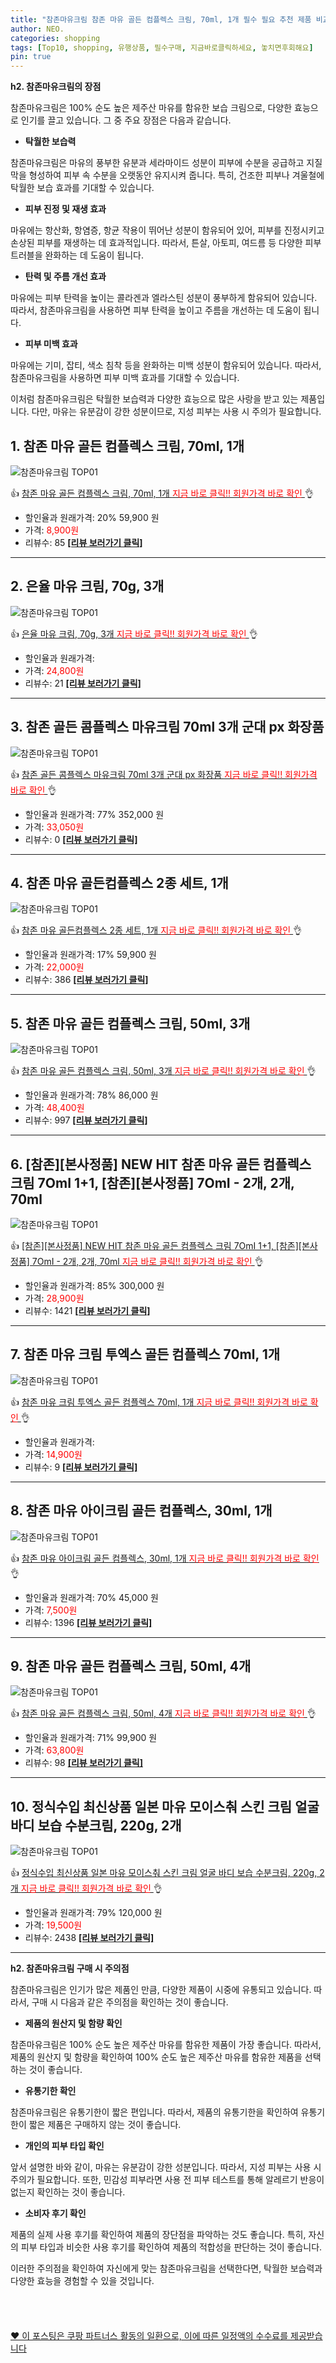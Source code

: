 ```yaml
---
title: "참존마유크림 참존 마유 골든 컴플렉스 크림, 70ml, 1개 필수 필요 추천 제품 비교 최저 가격 비교 장점 구매 후기 구매평"
author: NEO.
categories: shopping
tags: [Top10, shopping, 유행상품, 필수구매, 지금바로클릭하세요, 놓치면후회해요]
pin: true
---
```

**h2. 참존마유크림의 장점**

참존마유크림은 100% 순도 높은 제주산 마유를 함유한 보습 크림으로, 다양한 효능으로 인기를 끌고 있습니다. 그 중 주요 장점은 다음과 같습니다.

* **탁월한 보습력**

참존마유크림은 마유의 풍부한 유분과 세라마이드 성분이 피부에 수분을 공급하고 지질막을 형성하여 피부 속 수분을 오랫동안 유지시켜 줍니다. 특히, 건조한 피부나 겨울철에 탁월한 보습 효과를 기대할 수 있습니다.

* **피부 진정 및 재생 효과**

마유에는 항산화, 항염증, 항균 작용이 뛰어난 성분이 함유되어 있어, 피부를 진정시키고 손상된 피부를 재생하는 데 효과적입니다. 따라서, 튼살, 아토피, 여드름 등 다양한 피부 트러블을 완화하는 데 도움이 됩니다.

* **탄력 및 주름 개선 효과**

마유에는 피부 탄력을 높이는 콜라겐과 엘라스틴 성분이 풍부하게 함유되어 있습니다. 따라서, 참존마유크림을 사용하면 피부 탄력을 높이고 주름을 개선하는 데 도움이 됩니다.

* **피부 미백 효과**

마유에는 기미, 잡티, 색소 침착 등을 완화하는 미백 성분이 함유되어 있습니다. 따라서, 참존마유크림을 사용하면 피부 미백 효과를 기대할 수 있습니다.

이처럼 참존마유크림은 탁월한 보습력과 다양한 효능으로 많은 사랑을 받고 있는 제품입니다. 다만, 마유는 유분감이 강한 성분이므로, 지성 피부는 사용 시 주의가 필요합니다.

   

## 1. 참존 마유 골든 컴플렉스 크림, 70ml, 1개

![참존마유크림 TOP01](https://thumbnail10.coupangcdn.com/thumbnails/remote/490x490ex/image/retail/images/2020/06/02/14/4/2276fcc7-8c0d-4230-b3d2-4d016daa90ae.jpg)


👍 [참존 마유 골든 컴플렉스 크림, 70ml, 1개 <font color=red> 지금 바로 클릭!! 회원가격 바로 확인 </font> ](https://link.coupang.com/re/AFFSDP?lptag=AF3617701&subid=GithubCoopas&pageKey=7385218957&traceid=V0-153&itemId=17909246888&vendorItemId=70807445511) 👌 


- 할인율과 원래가격: 20%  59,900   원
- 가격: <span style='color:red'>8,900원</span>
- 리뷰수: 85  [**[리뷰 보러가기 클릭]**](https://link.coupang.com/re/AFFSDP?lptag=AF3617701&subid=GithubCoopas&pageKey=7385218957&traceid=V0-153&itemId=17909246888&vendorItemId=70807445511)

---


   

## 2. 은율 마유 크림, 70g, 3개

![참존마유크림 TOP01](https://thumbnail8.coupangcdn.com/thumbnails/remote/490x490ex/image/retail/images/5658073043691964-05063f65-1a9f-49dd-a1c7-8bff7ed04d35.jpg)


👍 [은율 마유 크림, 70g, 3개 <font color=red> 지금 바로 클릭!! 회원가격 바로 확인 </font> ](https://link.coupang.com/re/AFFSDP?lptag=AF3617701&subid=GithubCoopas&pageKey=2500167&traceid=V0-153&itemId=11514080&vendorItemId=3017395378) 👌 


- 할인율과 원래가격: 
- 가격: <span style='color:red'>24,800원</span>
- 리뷰수: 21  [**[리뷰 보러가기 클릭]**](https://link.coupang.com/re/AFFSDP?lptag=AF3617701&subid=GithubCoopas&pageKey=2500167&traceid=V0-153&itemId=11514080&vendorItemId=3017395378)

---


   

## 3. 참존 골든 콤플렉스 마유크림 70ml 3개 군대 px 화장품

![참존마유크림 TOP01](https://thumbnail7.coupangcdn.com/thumbnails/remote/490x490ex/image/vendor_inventory/012f/26fbdcb7b2420ff43abfe57263a64d4818ef517b08d2541b7c0d5a4323bc.jpg)


👍 [참존 골든 콤플렉스 마유크림 70ml 3개 군대 px 화장품 <font color=red> 지금 바로 클릭!! 회원가격 바로 확인 </font> ](https://link.coupang.com/re/AFFSDP?lptag=AF3617701&subid=GithubCoopas&pageKey=7544391537&traceid=V0-153&itemId=19840167293&vendorItemId=86559066771) 👌 


- 할인율과 원래가격: 77%  352,000   원
- 가격: <span style='color:red'>33,050원</span>
- 리뷰수: 0  [**[리뷰 보러가기 클릭]**](https://link.coupang.com/re/AFFSDP?lptag=AF3617701&subid=GithubCoopas&pageKey=7544391537&traceid=V0-153&itemId=19840167293&vendorItemId=86559066771)

---


   

## 4. 참존 마유 골든컴플렉스 2종 세트, 1개

![참존마유크림 TOP01](https://thumbnail10.coupangcdn.com/thumbnails/remote/490x490ex/image/vendor_inventory/8857/9ae96db5a87aa045ae215e5321aa8373894788dab68a388dfb081d07663b.jpeg)


👍 [참존 마유 골든컴플렉스 2종 세트, 1개 <font color=red> 지금 바로 클릭!! 회원가격 바로 확인 </font> ](https://link.coupang.com/re/AFFSDP?lptag=AF3617701&subid=GithubCoopas&pageKey=7211217712&traceid=V0-153&itemId=18250059038&vendorItemId=85396823116) 👌 


- 할인율과 원래가격: 17%  59,900   원
- 가격: <span style='color:red'>22,000원</span>
- 리뷰수: 386  [**[리뷰 보러가기 클릭]**](https://link.coupang.com/re/AFFSDP?lptag=AF3617701&subid=GithubCoopas&pageKey=7211217712&traceid=V0-153&itemId=18250059038&vendorItemId=85396823116)

---


   

## 5. 참존 마유 골든 컴플렉스 크림, 50ml, 3개

![참존마유크림 TOP01](https://thumbnail7.coupangcdn.com/thumbnails/remote/490x490ex/image/vendor_inventory/4106/c615b6779ba5c875049dc5f84334e331a7cfd1de1e7554ebd3324f6ed56b.jpg)


👍 [참존 마유 골든 컴플렉스 크림, 50ml, 3개 <font color=red> 지금 바로 클릭!! 회원가격 바로 확인 </font> ](https://link.coupang.com/re/AFFSDP?lptag=AF3617701&subid=GithubCoopas&pageKey=7385218957&traceid=V0-153&itemId=19840539274&vendorItemId=87254274804) 👌 


- 할인율과 원래가격: 78%  86,000   원
- 가격: <span style='color:red'>48,400원</span>
- 리뷰수: 997  [**[리뷰 보러가기 클릭]**](https://link.coupang.com/re/AFFSDP?lptag=AF3617701&subid=GithubCoopas&pageKey=7385218957&traceid=V0-153&itemId=19840539274&vendorItemId=87254274804)

---


   

## 6. [참존][본사정품] NEW HIT 참존 마유 골든 컴플렉스 크림 7OmI 1+1, [참존][본사정품] 7OmI - 2개, 2개, 70ml

![참존마유크림 TOP01](https://thumbnail7.coupangcdn.com/thumbnails/remote/490x490ex/image/vendor_inventory/7df5/16afba80cb23a41d17ec4a0b3ef82be4d486da66a3f5ec842e9ce92ba11d.jpg)


👍 [[참존][본사정품] NEW HIT 참존 마유 골든 컴플렉스 크림 7OmI 1+1, [참존][본사정품] 7OmI - 2개, 2개, 70ml <font color=red> 지금 바로 클릭!! 회원가격 바로 확인 </font> ](https://link.coupang.com/re/AFFSDP?lptag=AF3617701&subid=GithubCoopas&pageKey=6867833261&traceid=V0-153&itemId=16419895344&vendorItemId=83610799929) 👌 


- 할인율과 원래가격: 85%  300,000   원
- 가격: <span style='color:red'>28,900원</span>
- 리뷰수: 1421  [**[리뷰 보러가기 클릭]**](https://link.coupang.com/re/AFFSDP?lptag=AF3617701&subid=GithubCoopas&pageKey=6867833261&traceid=V0-153&itemId=16419895344&vendorItemId=83610799929)

---


   

## 7. 참존 마유 크림 투엑스 골든 컴플렉스 70ml, 1개

![참존마유크림 TOP01](https://thumbnail7.coupangcdn.com/thumbnails/remote/490x490ex/image/vendor_inventory/7d5c/0fffc7bdd079ae805e848731b80762deffc8bc77cb8844b93e8b7bb4f214.png)


👍 [참존 마유 크림 투엑스 골든 컴플렉스 70ml, 1개 <font color=red> 지금 바로 클릭!! 회원가격 바로 확인 </font> ](https://link.coupang.com/re/AFFSDP?lptag=AF3617701&subid=GithubCoopas&pageKey=7623542140&traceid=V0-153&itemId=20217182078&vendorItemId=87921460783) 👌 


- 할인율과 원래가격: 
- 가격: <span style='color:red'>14,900원</span>
- 리뷰수: 9  [**[리뷰 보러가기 클릭]**](https://link.coupang.com/re/AFFSDP?lptag=AF3617701&subid=GithubCoopas&pageKey=7623542140&traceid=V0-153&itemId=20217182078&vendorItemId=87921460783)

---


   

## 8. 참존 마유 아이크림 골든 컴플렉스, 30ml, 1개

![참존마유크림 TOP01](https://thumbnail8.coupangcdn.com/thumbnails/remote/490x490ex/image/rs_quotation_api/0natvxzt/8897f315608a4754bc795b0c9f645f85.jpg)


👍 [참존 마유 아이크림 골든 컴플렉스, 30ml, 1개 <font color=red> 지금 바로 클릭!! 회원가격 바로 확인 </font> ](https://link.coupang.com/re/AFFSDP?lptag=AF3617701&subid=GithubCoopas&pageKey=6081820405&traceid=V0-153&itemId=11278412220&vendorItemId=78555278497) 👌 


- 할인율과 원래가격: 70%  45,000   원
- 가격: <span style='color:red'>7,500원</span>
- 리뷰수: 1396  [**[리뷰 보러가기 클릭]**](https://link.coupang.com/re/AFFSDP?lptag=AF3617701&subid=GithubCoopas&pageKey=6081820405&traceid=V0-153&itemId=11278412220&vendorItemId=78555278497)

---


   

## 9. 참존 마유 골든 컴플렉스 크림, 50ml, 4개

![참존마유크림 TOP01](https://thumbnail9.coupangcdn.com/thumbnails/remote/490x490ex/image/vendor_inventory/02a6/ae0357ff18064106c85272700f6014b59fa19552ac8b365d1aadf57f8c86.jpg)


👍 [참존 마유 골든 컴플렉스 크림, 50ml, 4개 <font color=red> 지금 바로 클릭!! 회원가격 바로 확인 </font> ](https://link.coupang.com/re/AFFSDP?lptag=AF3617701&subid=GithubCoopas&pageKey=7385218957&traceid=V0-153&itemId=19840539275&vendorItemId=87254274790) 👌 


- 할인율과 원래가격: 71%  99,900   원
- 가격: <span style='color:red'>63,800원</span>
- 리뷰수: 98  [**[리뷰 보러가기 클릭]**](https://link.coupang.com/re/AFFSDP?lptag=AF3617701&subid=GithubCoopas&pageKey=7385218957&traceid=V0-153&itemId=19840539275&vendorItemId=87254274790)

---


   

## 10. 정식수입 최신상품 일본 마유 모이스춰 스킨 크림 얼굴 바디 보습 수분크림, 220g, 2개

![참존마유크림 TOP01](https://thumbnail8.coupangcdn.com/thumbnails/remote/490x490ex/image/vendor_inventory/73c9/c41d7612b7c03b444970c7e2d7cd514fd7f6dfbcf9ce858ded1e7c1e3722.jpg)


👍 [정식수입 최신상품 일본 마유 모이스춰 스킨 크림 얼굴 바디 보습 수분크림, 220g, 2개 <font color=red> 지금 바로 클릭!! 회원가격 바로 확인 </font> ](https://link.coupang.com/re/AFFSDP?lptag=AF3617701&subid=GithubCoopas&pageKey=335777318&traceid=V0-153&itemId=1071412161&vendorItemId=85811084611) 👌 


- 할인율과 원래가격: 79%  120,000   원
- 가격: <span style='color:red'>19,500원</span>
- 리뷰수: 2438  [**[리뷰 보러가기 클릭]**](https://link.coupang.com/re/AFFSDP?lptag=AF3617701&subid=GithubCoopas&pageKey=335777318&traceid=V0-153&itemId=1071412161&vendorItemId=85811084611)

---
**h2. 참존마유크림 구매 시 주의점**

참존마유크림은 인기가 많은 제품인 만큼, 다양한 제품이 시중에 유통되고 있습니다. 따라서, 구매 시 다음과 같은 주의점을 확인하는 것이 좋습니다.

* **제품의 원산지 및 함량 확인**

참존마유크림은 100% 순도 높은 제주산 마유를 함유한 제품이 가장 좋습니다. 따라서, 제품의 원산지 및 함량을 확인하여 100% 순도 높은 제주산 마유를 함유한 제품을 선택하는 것이 좋습니다.

* **유통기한 확인**

참존마유크림은 유통기한이 짧은 편입니다. 따라서, 제품의 유통기한을 확인하여 유통기한이 짧은 제품은 구매하지 않는 것이 좋습니다.

* **개인의 피부 타입 확인**

앞서 설명한 바와 같이, 마유는 유분감이 강한 성분입니다. 따라서, 지성 피부는 사용 시 주의가 필요합니다. 또한, 민감성 피부라면 사용 전 피부 테스트를 통해 알레르기 반응이 없는지 확인하는 것이 좋습니다.

* **소비자 후기 확인**

제품의 실제 사용 후기를 확인하여 제품의 장단점을 파악하는 것도 좋습니다. 특히, 자신의 피부 타입과 비슷한 사용 후기를 확인하여 제품의 적합성을 판단하는 것이 좋습니다.

이러한 주의점을 확인하여 자신에게 맞는 참존마유크림을 선택한다면, 탁월한 보습력과 다양한 효능을 경험할 수 있을 것입니다.<br><br><br><br><br> [ ❤  이 포스팅은 쿠팡 파트너스 활동의 일환으로, 이에 따른 일정액의 수수료를 제공받습니다](https://link.coupang.com/a/bcEFyh)